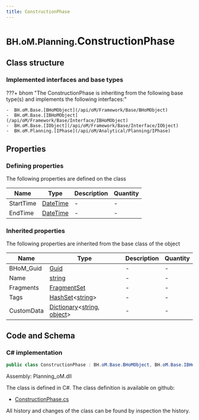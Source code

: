 ```yaml
---
title: ConstructionPhase
---
```


# <small>BH.oM.Planning.</small>**ConstructionPhase**



## Class structure

### Implemented interfaces and base types

???+ bhom "The ConstructionPhase is inheriting from the following base type(s) and implements the following interfaces:"

    -  BH.oM.Base.[BHoMObject](/api/oM/Framework/Base/BHoMObject)
    -  BH.oM.Base.[IBHoMObject](/api/oM/Framework/Base/Interface/IBHoMObject)
    -  BH.oM.Base.[IObject](/api/oM/Framework/Base/Interface/IObject)
    -  BH.oM.Planning.[IPhase](/api/oM/Analytical/Planning/IPhase)


## Properties



### Defining properties

The following properties are defined on the class

| Name             | Type             | Description      | Quantity         |
|------------------|------------------|------------------|------------------|
| StartTime | [DateTime](https://learn.microsoft.com/en-us/dotnet/api/System.DateTime?view=netstandard-2.0) | - | - |
| EndTime | [DateTime](https://learn.microsoft.com/en-us/dotnet/api/System.DateTime?view=netstandard-2.0) | - | - |


### Inherited properties
The following properties are inherited from the base class of the object

| Name             | Type             | Description      | Quantity         |
|------------------|------------------|------------------|------------------|
| BHoM_Guid | [Guid](https://learn.microsoft.com/en-us/dotnet/api/System.Guid?view=netstandard-2.0) | - | - |
| Name | [string](https://learn.microsoft.com/en-us/dotnet/api/System.String?view=netstandard-2.0) | - | - |
| Fragments | [FragmentSet](/api/oM/Framework/Base/FragmentSet) | - | - |
| Tags | [HashSet](https://learn.microsoft.com/en-us/dotnet/api/System.Collections.Generic.HashSet-1?view=netstandard-2.0)&lt;[string](https://learn.microsoft.com/en-us/dotnet/api/System.String?view=netstandard-2.0)&gt; | - | - |
| CustomData | [Dictionary](https://learn.microsoft.com/en-us/dotnet/api/System.Collections.Generic.Dictionary-2?view=netstandard-2.0)&lt;[string](https://learn.microsoft.com/en-us/dotnet/api/System.String?view=netstandard-2.0), [object](https://learn.microsoft.com/en-us/dotnet/api/System.Object?view=netstandard-2.0)&gt; | - | - |


## Code and Schema

### C# implementation

``` C# title="C#"
public class ConstructionPhase : BH.oM.Base.BHoMObject, BH.oM.Base.IBHoMObject, BH.oM.Base.IObject, BH.oM.Planning.IPhase
```

Assembly: Planning_oM.dll

The class is defined in C#. The class definition is available on github:

- [ConstructionPhase.cs](https://github.com/BHoM/BHoM/blob/develop/Planning_oM/Construction\ConstructionPhase.cs)

All history and changes of the class can be found by inspection the history.

